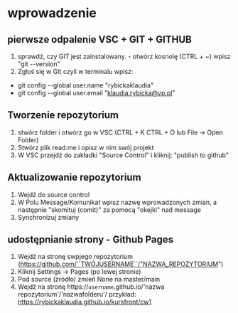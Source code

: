 # wprowadzenie

## pierwsze odpalenie VSC + GIT + GITHUB
1. sprawdź, czy GIT jest zainstalowany. - otwórz kosnolę (CTRL + ~)
wpisz "git --version"
2. Zgłoś się w GIt czyli w terminalu wpisz:
- git config --global user.name "rybickaklaudia"
- git config --global user.email "klaudia.rybicka@vp.pl"


## Tworzenie repozytorium
1. stwórz folder i otwórz go w VSC (CTRL + K CTRL + O lub File -> Open Folder)
2. Stwórz plik read.me i opisz w nim swój projekt
3. W VSC przejdź do zakładki "Source Control" i kliknij: "publish to github"

## Aktualizowanie repozytorium
1. Wejdź do source control
2. W Polu Message/Komunikat wpisz nazwę wprowadzonych zmian, a następnie "skomituj (comit)" za pomocą "okejki" nad message
3. Synchronizuj zmiany

## udostępnianie strony - Github Pages
1. Wejdź na stronę swpjego repozytorium (https://github.com/``TWÓJUSERNAME``/"NAZWA_REPOZYTORIUM")
2. Kliknij Settings -> Pages (po lewej stronie)
3. Pod source (źródło) zmień None na master/main
4. Wejdź na stronę https://`username`.github.io/'nazwa repozytorium'/'nazwafolderu'/
przykład: https://rybickaklaudia.github.io/kursfront/cw1
